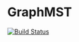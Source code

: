 # GraphMST
[![Build Status](https://travis-ci.org/chiefsan/GraphMST.svg?branch=master)](https://travis-ci.org/chiefsan/GraphMST)
